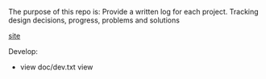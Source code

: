 The purpose of this repo is: Provide a written log for each project. Tracking design decisions, progress, problems and solutions

[site](https://hbt.github.io/projects-log/)

Develop:

- view doc/dev.txt
view 
